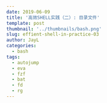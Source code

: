 ```yaml
---
date: 2019-06-09
title: '高效SHELL实践（二）: 目录文件'
template: post
thumbnail: '../thumbnails/bash.png'
slug: effient-shell-in-practice-03
author: JayL
categories:
  - bash
tags:
  - autojump
  - eva
  - fzf
  - bat
  - fd
  - rg
---
```







